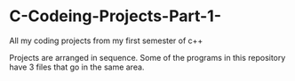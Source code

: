 # C-Codeing-Projects-Part-1-
All my coding projects from my first semester of c++

Projects are arranged in sequence. Some of the programs in this repository have 3 files that go in the same area.  
